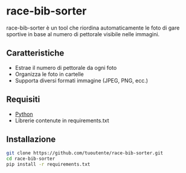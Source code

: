# race-bib-sorter
race-bib-sorter è un tool che riordina automaticamente le foto di gare sportive in base al numero di pettorale visibile nelle immagini.

## Caratteristiche
- Estrae il numero di pettorale da ogni foto
- Organizza le foto in cartelle
- Supporta diversi formati immagine (JPEG, PNG, ecc.)

## Requisiti
- [Python](https://www.python.org/downloads/)
- Librerie contenute in requirements.txt

## Installazione
```bash
git clone https://github.com/tuoutente/race-bib-sorter.git
cd race-bib-sorter
pip install -r requirements.txt
```
